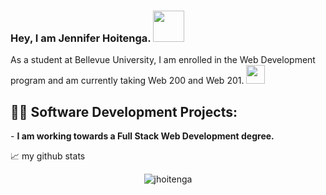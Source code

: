 ### Hey, I am Jennifer Hoitenga. <img src="https://media.giphy.com/media/mGcNjsfWAjY5AEZNw6/giphy.gif" width="50">

As a student at Bellevue University, I am enrolled in the Web Development program and am currently taking Web 200 and Web 201. <img src="https://media.giphy.com/media/fYSnHlufseco8Fh93Z/giphy.gif" width="30">


<h2>👨‍💻 Software Development Projects:</h2>
- <b>I am working towards a Full Stack Web Development degree.</b>







📈 my github stats

<p align="center"> <img src="https://github-readme-stats.vercel.app/api?username=jhoitenga&show_icons=true&theme=material-palenight" alt="jhoitenga" /> </p>
